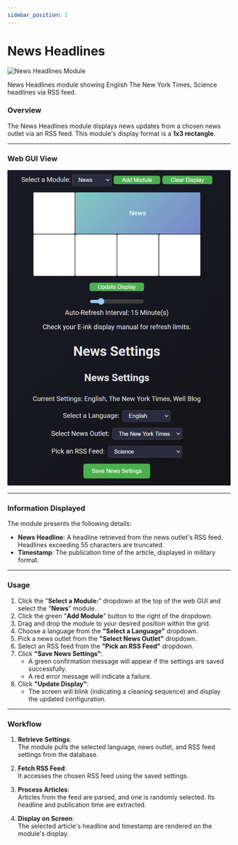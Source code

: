 ```yaml
---
sidebar_position: 2
---
```


# News Headlines

![News Headlines Module](https://jcari-dev.github.io/display-hub-e-ink-display-dashboard-docs/img/news_module_sample.jpg)

<p style={{ textAlign: 'right', fontStyle: 'italic' }}>News Headlines module showing English The New York Times, Science headlines via RSS feed.</p>

### Overview

The News Headlines module displays news updates from a chosen news outlet via an RSS feed. This module's display format is a **1x3 rectangle**.

----

### Web GUI View
![News Headlines Module GUI](/img/news_module.png)

----

### Information Displayed

The module presents the following details:  
- **News Headline**: A headline retrieved from the news outlet's RSS feed. Headlines exceeding 55 characters are truncated.  
- **Timestamp**: The publication time of the article, displayed in military format.

----

### Usage

1. Click the "**Select a Module:**" dropdown at the top of the web GUI and select the "**News**" module.
2. Click the green "**Add Module**" button to the right of the dropdown.
3. Drag and drop the module to your desired position within the grid.
4. Choose a language from the **"Select a Language"** dropdown.  
5. Pick a news outlet from the **"Select News Outlet"** dropdown.  
6. Select an RSS feed from the **"Pick an RSS Feed"** dropdown.  
7. Click **"Save News Settings"**:  
   - A green confirmation message will appear if the settings are saved successfully.  
   - A red error message will indicate a failure.  
8. Click **"Update Display"**:  
   - The screen will blink (indicating a cleaning sequence) and display the updated configuration.

----

### Workflow

1. **Retrieve Settings**:  
   The module pulls the selected language, news outlet, and RSS feed settings from the database.  

2. **Fetch RSS Feed**:  
   It accesses the chosen RSS feed using the saved settings.  

3. **Process Articles**:  
   Articles from the feed are parsed, and one is randomly selected. Its headline and publication time are extracted.  

4. **Display on Screen**:  
   The selected article's headline and timestamp are rendered on the module's display.  
